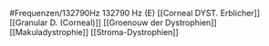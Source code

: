 #Frequenzen/132790Hz
132790 Hz (E)
[[Corneal DYST. Erblicher]]
[[Granular D. (Corneal)]]
[[Groenouw der Dystrophien]]
[[Makuladystrophie]]
[[Stroma-Dystrophien]]